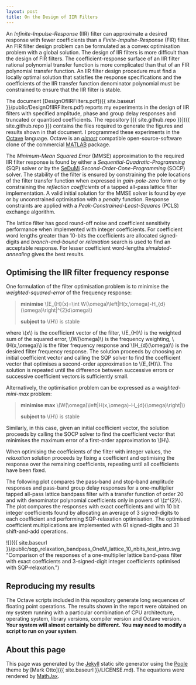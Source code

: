 ```yaml
---
layout: post
title: On the Design of IIR Filters
---
```

An *Infinite-Impulse-Response* (IIR) filter can approximate a desired response
with fewer coefficients than a *Finite-Impulse-Response* (FIR) filter. An FIR
filter design problem can be formulated as a convex optimisation problem with
a global solution. The design of IIR filters is more difficult than the design
of FIR filters. The coefficient-response surface of an IIR filter rational
polynomial transfer function is more complicated than that of an FIR polynomial
transfer function. An IIR filter design procedure must find a locally optimal
solution that satisfies the response specifications and the coefficients of
the IIR transfer function denominator polynomial must be constrained to ensure
that the IIR filter is stable.

The document
[DesignOfIIRFilters.pdf]({{ site.baseurl }}/public/DesignOfIIRFilters.pdf)
reports my experiments in the design of IIR filters with specified
amplitude, phase and group delay responses and truncated or quantised
coefficients. The repository [{{ site.github.repo }}]({{ site.github.repo }})
contains the files required to generate the figures and results shown in that
document. I programmed these experiments in the
[Octave](https://www.gnu.org/software/octave) language. Octave is an 
[*almost*](https://wiki.octave.org/FAQ#Differences_between_Octave_and_Matlab)
compatible open-source-software clone of the commercial
[MATLAB](http://mathworks.com) package.

The *Minimum-Mean Squared Error* (MMSE)
approximation to the required IIR filter response is found by either a
*Sequential-Quadratic-Programming* (SQP) solver or by the
[SeDuMi](https://github.com/sqlp/sedumi) *Second-Order-Cone-Programming*
(SOCP) solver. The stability of the filter is ensured by constraining the pole
locations of the filter transfer function when expressed in *gain-pole-zero*
form or by constraining the *reflection coefficients* of a tapped all-pass
lattice filter implementation. A valid initial solution for the MMSE solver is
found by *eye* or by unconstrained optimisation with a *penalty* function.
Response constraints are applied with a *Peak-Constrained-Least-Squares* (PCLS)
exchange algorithm.

The lattice filter has good round-off noise and coefficient
sensitivity performance when implemented with integer coefficients. For
coefficient word lengths greater than 10-bits the coefficients are allocated
signed-digits and *branch-and-bound* or *relaxation* search is used to find an
acceptable response. For lesser coefficient word-lengths *simulated-annealing*
gives the best results.

## Optimising the IIR filter frequency response
One formulation of the filter optimisation problem is to
minimise the *weighted-squared-error* of the frequency response:

>**minimise**
>\\(E_{H}(x)=\int W(\omega)\left|H(x,\omega)-H_{d}(\omega)\right|^{2}d\omega\\)
>
>**subject to** \\(H\\) is stable

where \\(x\\) is the coefficient vector of the filter, \\(E_{H}\\) is
the weighted sum of the squared error, \\(W(\omega)\\) is the
frequency weighting, \\(H(x,\omega)\\) is the filter frequency
response and \\(H_{d}(\omega)\\) is the desired filter frequency
response. The solution proceeds by choosing an initial coefficient vector
and calling the SQP solver to find the coefficient vector that
optimises a second-order approximation to \\(E_{H}\\). The solution is
repeated until the difference between successive errors or
successive coefficient vectors is sufficiently small.

Alternatively, the optimisation problem can be expressed as a
*weighted-mini-max* problem:

>**minimise max**
>\\(W(\omega)\left|H(x,\omega)-H_{d}(\omega)\right|\\)
>
>**subject to** \\(H\\) is stable

Similarly, in this case, given an initial coefficient vector, the
solution proceeds by calling the SOCP solver to find the coefficient vector
that minimises the maximum error of a first-order approximation to \\(H\\).

When optimising the coefficients of the filter with integer values, the
*relaxation* solution proceeds by fixing a coefficient and optimising the
response over the remaining coefficients, repeating until all coefficients
have been fixed.

The following plot compares the pass-band and stop-band
amplitude responses and pass-band group delay responses for a one-multiplier
tapped all-pass lattice bandpass filter with a transfer function of order 20
and with denominator polynomial coefficients only in powers of \\(z^{2}\\).
The plot compares the responses with exact coefficients and with 10 bit integer
coefficients found by allocating an average of 3 signed-digits to each
coefficient and performing SQP-relaxation optimisation. The optimised
coefficient multiplications are implemented with 61 signed-digits and 31
shift-and-add operations.

![]({{ site.baseurl }}/public/sqp_relaxation_bandpass_OneM_lattice_10_nbits_test_intro.svg "Comparison of the responses of a
one-multiplier lattice band-pass filter with exact coefficients and 
3-signed-digit integer coefficients optimised with SQP-relaxation.")

## Reproducing my results
The Octave scripts included in this repository generate long sequences of
floating point operations. The results shown in the report were obtained on
my system running with a particular combination of CPU architecture, operating
system, library versions, compiler version and Octave version.
**Your system will almost certainly be different.**
**You may need to modify a script to run on your system**.

## About this page
This page was generated by the [Jekyll](http://jekyllrb.com) static site
generator using the [Poole](http://getpoole.com) theme by
[Mark Otto]({{ site.baseurl }}/LICENSE.md). The equations were rendered by
[MathJax](https://www.mathjax.org/).

